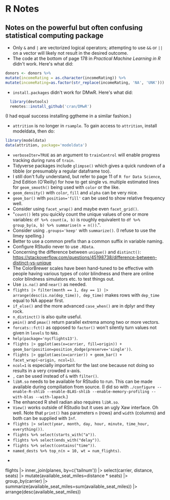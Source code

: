 # R Notes
## Notes on the powerful but often confusing statistical computing package

* Only `&` and `|` are vectorized logical operators; attempting to use `&&` or
`||` on a vector will likely not result in the desired outcome.
* The code at the bottom of page 178 in *Practical Machine Learning in R*
didn't work. Here's what did:

```r
donors <- donors %>%
mutate(incomeRating = as.character(incomeRating)) %>%
mutate(incomeRating=as.factor(str_replace(incomeRating, 'NA', 'UNK')))
```
* `install.packages` didn't work for DMwR. Here's what did:

```r
  library(devtools)
  remotes::install_github('cran/DMwR')
```
  
  (I had equal success installing ggtheme in a similar fashion.)
* `attrition` is no longer in `rsample`. To gain access to `attrition`,
  install modeldata, then do:

```r
library(modeldata)
data(attrition, package='modeldata')
```
* `verboseIter=TRUE` as an argument to `trainControl` will enable progress
  tracking during runs of `train`.
* Tidyverse packages include `glimpse()` which gives a quick rundown of a
tibble (or presumably a regular dataframe too).
* I still don't fully understand, but refer to page 11 of `R for Data
Science`, 2nd Edition (O'Reilly) for how to get single vs. multiple
estimated lines for `geom_smooth()` being used with `color` or the like.
* `geom_density()` with `color`, `fill` and `alpha` can be very nice.
* `geom_bar()` with `position='fill'` can be used to show relative frequency
well.
* Consider using `facet_wrap()` and maybe even `facet_grid()`.
* "`count()` lets you quickly count the unique values of one or more
variables: `df %>% count(a, b)` is roughly equivalent to
`df %>% group_by(a, b) %>% summarise(n = n())`.".
* Consider using `.groups='keep'` with `summarize()`. (I refuse to use the
limey spelling.)
* Better to use a common prefix than a common suffix in variable naming.
* Configure RStudio never to use `.RData`.
* Concerning the difference between `unique()` and `distinct()`: https://stackoverflow.com/questions/45198738/difference-between-distinct-vs-unique
* The ColorBrewer scales have been hand-tuned to be effective with people
having various types of color blindness and there are online color blindness
simulators etc. to test things out.
* Use `is.na()` and `near()` as needed.
* `flights |> filter(month == 1, day == 1) |> arrange(desc(is.na(dep_time)), dep_time)`
makes rows with `dep_time` equal to NA appear first.
* `if_else()` and the more advanced `case_when()` are in dplyr and they rock.
* `n_distinct()` is also quite useful.
* `pmin()` and `pmax()` return parallel extrema among two or more vectors.
* `forcats::fct()` as opposed to `factor()` won't silently turn values not
given in `levels` to `NA`s.
* `help(package='nycflights13')`.
* `flights |> ggplot(aes(x=carrier, fill=origin)) + geom_bar(position=position_dodge(preserve='single'))`.
* `flights |> ggplot(aes(x=carrier)) + geom_bar() + facet_wrap(~origin, ncol=1)`.
* `ncol=1` is especially important for the last one because not doing so
results in a very crowded x-axis.
* `,` can be used instead of `&` with `filter()`.
* `libR.so` needs to be available for RStudio to run. This can be made
available during compiliation from source. (I did so with
`./configure --enable-R-shlib --enable-BLAS-shlib --enable-memory-profiling --with-blas --with-lapack`.)
* The enhanced R shell radian also requires `libR.so`.
* `View()` works outside of RStudio but it uses an ugly Xaw interface. Oh
well. Note that `print()` has parameters `n` (rows) and `width` (columns) and
both can be supplied with `Inf`.
* `flights |> select(year, month, day, hour, minute, time_hour, everything())`.
* `flights %>% select(starts_with("a"))`.
* `flights %>% select(ends_with("delay"))`.
* `flights %>% select(contains("time"))`.
* `named_dests %>% top_n(n = 10, wt = num_flights)`.
* ```r
flights |>
inner_join(planes, by=c('tailnum')) |>
select(carrier, distance, seats) |>
mutate(available_seat_miles=distance * seats) |>
group_by(carrier) |>
summarize(available_seat_miles=sum(available_seat_miles)) |>
arrange(desc(available_seat_miles))
```
